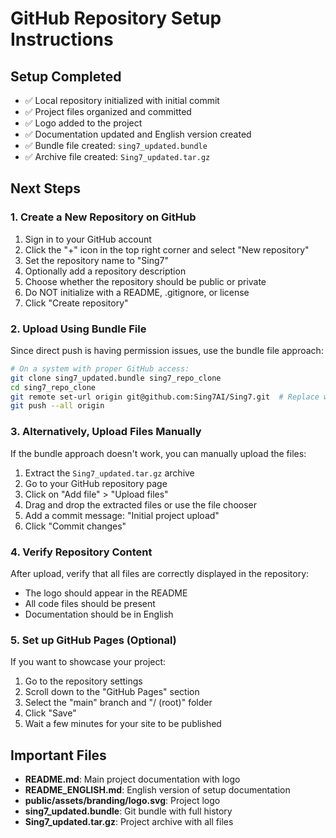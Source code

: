 # GitHub Repository Setup Instructions

## Setup Completed
- ✅ Local repository initialized with initial commit
- ✅ Project files organized and committed
- ✅ Logo added to the project
- ✅ Documentation updated and English version created
- ✅ Bundle file created: `sing7_updated.bundle`
- ✅ Archive file created: `Sing7_updated.tar.gz`

## Next Steps

### 1. Create a New Repository on GitHub

1. Sign in to your GitHub account
2. Click the "+" icon in the top right corner and select "New repository"
3. Set the repository name to "Sing7"
4. Optionally add a repository description
5. Choose whether the repository should be public or private
6. Do NOT initialize with a README, .gitignore, or license
7. Click "Create repository"

### 2. Upload Using Bundle File

Since direct push is having permission issues, use the bundle file approach:

```bash
# On a system with proper GitHub access:
git clone sing7_updated.bundle sing7_repo_clone
cd sing7_repo_clone
git remote set-url origin git@github.com:Sing7AI/Sing7.git  # Replace with your actual repository URL
git push --all origin
```

### 3. Alternatively, Upload Files Manually

If the bundle approach doesn't work, you can manually upload the files:

1. Extract the `Sing7_updated.tar.gz` archive
2. Go to your GitHub repository page
3. Click on "Add file" > "Upload files"
4. Drag and drop the extracted files or use the file chooser
5. Add a commit message: "Initial project upload"
6. Click "Commit changes"

### 4. Verify Repository Content

After upload, verify that all files are correctly displayed in the repository:
- The logo should appear in the README
- All code files should be present
- Documentation should be in English

### 5. Set up GitHub Pages (Optional)

If you want to showcase your project:
1. Go to the repository settings
2. Scroll down to the "GitHub Pages" section
3. Select the "main" branch and "/ (root)" folder
4. Click "Save"
5. Wait a few minutes for your site to be published

## Important Files

- **README.md**: Main project documentation with logo
- **README_ENGLISH.md**: English version of setup documentation
- **public/assets/branding/logo.svg**: Project logo
- **sing7_updated.bundle**: Git bundle with full history
- **Sing7_updated.tar.gz**: Project archive with all files 